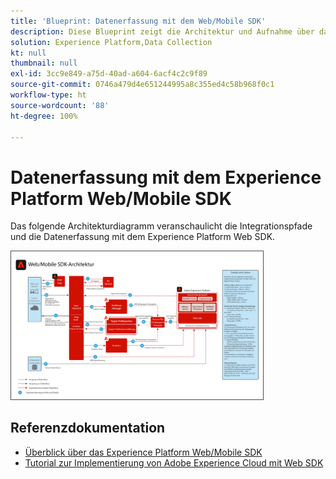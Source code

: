 ```yaml
---
title: 'Blueprint: Datenerfassung mit dem Web/Mobile SDK'
description: Diese Blueprint zeigt die Architektur und Aufnahme über das Experience Platform Web and Mobile SDK
solution: Experience Platform,Data Collection
kt: null
thumbnail: null
exl-id: 3cc9e849-a75d-40ad-a604-6acf4c2c9f89
source-git-commit: 0746a479d4e651244995a8c355ed4c58b968f0c1
workflow-type: ht
source-wordcount: '88'
ht-degree: 100%

---
```


# Datenerfassung mit dem Experience Platform Web/Mobile SDK

Das folgende Architekturdiagramm veranschaulicht die Integrationspfade und die Datenerfassung mit dem Experience Platform Web SDK.

<img src="assets/web_sdk_flow.png" alt="Referenzarchitektur für die Implementierung mit dem Experience Platform Web and Mobile SDK" style="width:80%; border:1px solid #4a4a4a" />

## Referenzdokumentation

* [Überblick über das Experience Platform Web/Mobile SDK](https://experienceleague.adobe.com/docs/experience-platform/edge/home.html?lang=de)
* [Tutorial zur Implementierung von Adobe Experience Cloud mit Web SDK](https://experienceleague.adobe.com/docs/blueprints-learn/architecture/data-ingestion/websdk.html?lang=de)
